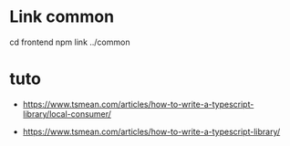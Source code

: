# Link common

cd frontend npm link ../common

# tuto

- https://www.tsmean.com/articles/how-to-write-a-typescript-library/local-consumer/

- https://www.tsmean.com/articles/how-to-write-a-typescript-library/
